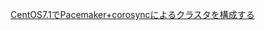 [CentOS7.1でPacemaker+corosyncによるクラスタを構成する](http://kan3aa.hatenablog.com/entry/2015/06/05/135150 "CentOS7.1でPacemaker+corosyncによるクラスタを構成する")

